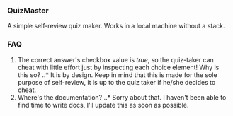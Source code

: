 ### QuizMaster

A simple self-review quiz maker. Works in a local machine without a stack.

### FAQ

1. The correct answer's checkbox value is _true_, so the quiz-taker can cheat with little effort just by inspecting each choice element! Why is this so?
..* It is by design. Keep in mind that this is made for the sole purpose of self-review, it is up to the quiz taker if he/she decides to cheat.
2. Where's the documentation?
..* Sorry about that. I haven't been able to find time to write docs, I'll update this as soon as possible.